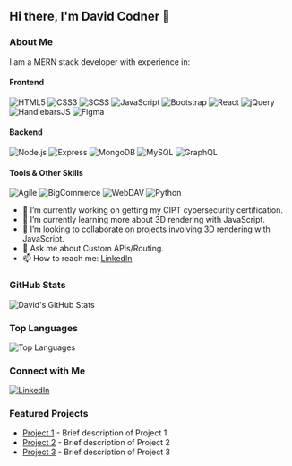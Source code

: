 ## Hi there, I'm David Codner 👋

### About Me

I am a MERN stack developer with experience in:

#### Frontend
![HTML5](https://img.shields.io/badge/HTML5-E34F26?style=flat&logo=html5&logoColor=white)
![CSS3](https://img.shields.io/badge/CSS3-1572B6?style=flat&logo=css3&logoColor=white)
![SCSS](https://img.shields.io/badge/SCSS-CC6699?style=flat&logo=sass&logoColor=white)
![JavaScript](https://img.shields.io/badge/JavaScript-F7DF1E?style=flat&logo=javascript&logoColor=black)
![Bootstrap](https://img.shields.io/badge/Bootstrap-563D7C?style=flat&logo=bootstrap&logoColor=white)
![React](https://img.shields.io/badge/React-61DAFB?style=flat&logo=react&logoColor=black)
![jQuery](https://img.shields.io/badge/jQuery-0769AD?style=flat&logo=jquery&logoColor=white)
![HandlebarsJS](https://img.shields.io/badge/Handlebars.js-000000?style=flat&logo=handlebars.js&logoColor=white)
![Figma](https://img.shields.io/badge/Figma-F24E1E?style=flat&logo=figma&logoColor=white)

#### Backend
![Node.js](https://img.shields.io/badge/Node.js-339933?style=flat&logo=node.js&logoColor=white)
![Express](https://img.shields.io/badge/Express.js-404D59?style=flat&logo=express&logoColor=white)
![MongoDB](https://img.shields.io/badge/MongoDB-4EA94B?style=flat&logo=mongodb&logoColor=white)
![MySQL](https://img.shields.io/badge/MySQL-4479A1?style=flat&logo=mysql&logoColor=white)
![GraphQL](https://img.shields.io/badge/GraphQL-E10098?style=flat&logo=graphql&logoColor=white)

#### Tools & Other Skills
![Agile](https://img.shields.io/badge/Agile-000000?style=flat&logo=agile&logoColor=white)
![BigCommerce](https://img.shields.io/badge/BigCommerce-000000?style=flat&logo=bigcommerce&logoColor=white)
![WebDAV](https://img.shields.io/badge/WebDAV-000000?style=flat&logo=webdav&logoColor=white)
![Python](https://img.shields.io/badge/Python-3776AB?style=flat&logo=python&logoColor=white)

- 🔭 I’m currently working on getting my CIPT cybersecurity certification.
- 🌱 I’m currently learning more about 3D rendering with JavaScript.
- 👯 I’m looking to collaborate on projects involving 3D rendering with JavaScript.
- 💬 Ask me about Custom APIs/Routing.
- 📫 How to reach me: [LinkedIn](https://www.linkedin.com/in/david-codner-008483251/)

### GitHub Stats

![David's GitHub Stats](https://github-readme-stats.vercel.app/api?username=dcodner24&show_icons=true&theme=radical)

### Top Languages

![Top Languages](https://github-readme-stats.vercel.app/api/top-langs/?username=dcodner24&layout=compact&theme=radical)

### Connect with Me

[![LinkedIn](https://img.shields.io/badge/LinkedIn-0077B5?style=flat&logo=linkedin&logoColor=white)](https://www.linkedin.com/in/david-codner-008483251/)

### Featured Projects

- [Project 1](https://www.yourlivewebsite1.com) - Brief description of Project 1
- [Project 2](https://www.yourlivewebsite2.com) - Brief description of Project 2
- [Project 3](https://www.yourlivewebsite3.com) - Brief description of Project 3
